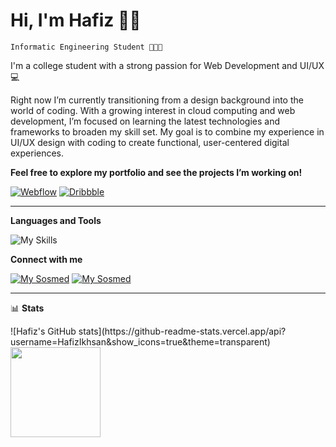 # Hi, I'm Hafiz 👋🏼

`Informatic Engineering Student 👨🏻‍💻`

I'm a college student with a strong passion for Web Development and UI/UX 💻

Right now I’m currently transitioning from a design background into the world of coding. With a growing interest in cloud computing and web development, I’m focused on learning the latest technologies and frameworks to broaden my skill set. My goal is to combine my experience in UI/UX design with coding to create functional, user-centered digital experiences.

**Feel free to explore my portfolio and see the projects I’m working on!**

[![Webflow](https://img.shields.io/badge/Webflow-4353FF.svg?style=for-the-badge&logo=webflow&logoColor=white)](https://hafizz.webflow.io/) [![Dribbble](https://img.shields.io/badge/Dribbble-%23EA4C89.svg?style=for-the-badge&logo=dribbble&logoColor=white)](https://dribbble.com/hafizikhsan73)

<hr></hr>

**Languages and Tools**

![My Skills](https://skillicons.dev/icons?i=js,html,css,vscode,github,figma&perline=3)

**Connect with me**

[![My Sosmed](https://skillicons.dev/icons?i=gmail)](mailto:hafizikhsan73@gmail.com)
[![My Sosmed](https://skillicons.dev/icons?i=linkedin)](https://www.linkedin.com/in/muhammadhafizikhsan/)


<hr></hr>

📊 **Stats**
<p align="left">
<a>
  ![Hafiz's GitHub stats](https://github-readme-stats.vercel.app/api?username=HafizIkhsan&show_icons=true&theme=transparent)
  <img height="144em" src="https://github-readme-stats-eight-theta.vercel.app/api/top-langs/?username=HafizIkhsan&layout=compact&theme=white"/>
</a>
</p>




<!-- ![Leetcode Stats](https://leetcard.jacoblin.cool/HafizIkhsan)-->

